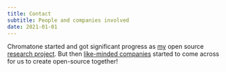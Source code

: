 ```yaml
---
title: Contact
subtitle: People and companies involved
date: 2021-01-01
---
```


Chromatone started and got significant progress as [my](./author/index.md) open source [research project](./project/index.md). But then [like-minded companies](./partners/index.md) started to come across for us to create open-source together!